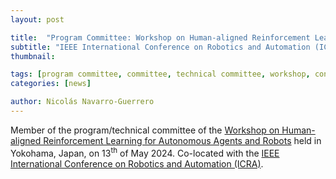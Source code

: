 ```yaml
---
layout: post

title:  "Program Committee: Workshop on Human-aligned Reinforcement Learning for Autonomous Agents and Robots"
subtitle: "IEEE International Conference on Robotics and Automation (ICRA)"
thumbnail: 

tags: [program committee, committee, technical committee, workshop, conference]
categories: [news]

author: Nicolás Navarro-Guerrero
---
```


Member of the program/technical committee of the <a href="https://harlworkshop.github.io/" target="_blank">Workshop on Human-aligned Reinforcement Learning for Autonomous Agents and Robots</a> held in Yokohama, Japan, on 13<sup>th</sup> of May 2024. Co-located with the <a href="https://2024.ieee-icra.org/" target="_blank">IEEE International Conference on Robotics and Automation (ICRA)</a>.

<!--more-->

